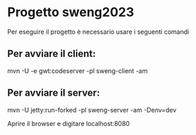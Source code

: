 # Progetto sweng2023
Per eseguire il progetto è necessario usare i seguenti comandi

## Per avviare il client:
mvn -U -e gwt:codeserver -pl sweng-client -am

## Per avviare il server:
mvn -U jetty:run-forked -pl sweng-server -am -Denv=dev

Aprire il browser e digitare localhost:8080
